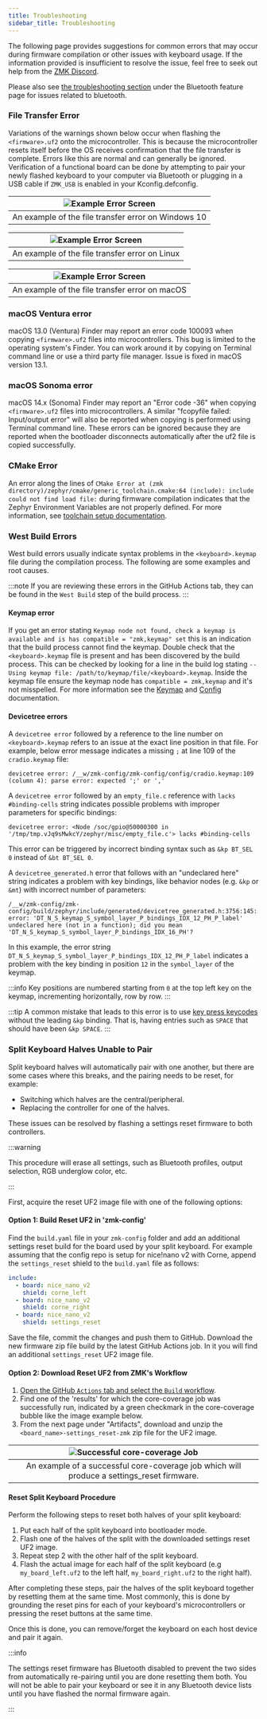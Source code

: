 ```yaml
---
title: Troubleshooting
sidebar_title: Troubleshooting
---
```


The following page provides suggestions for common errors that may occur during firmware compilation or other issues with keyboard usage. If the information provided is insufficient to resolve the issue, feel free to seek out help from the [ZMK Discord](https://zmk.dev/community/discord/invite).

Please also see [the troubleshooting section](features/bluetooth.md#troubleshooting) under the Bluetooth feature page for issues related to bluetooth.

### File Transfer Error

Variations of the warnings shown below occur when flashing the `<firmware>.uf2` onto the microcontroller. This is because the microcontroller resets itself before the OS receives confirmation that the file transfer is complete. Errors like this are normal and can generally be ignored. Verification of a functional board can be done by attempting to pair your newly flashed keyboard to your computer via Bluetooth or plugging in a USB cable if `ZMK_USB` is enabled in your Kconfig.defconfig.

| ![Example Error Screen](../docs/assets/troubleshooting/filetransfer/windows.png) |
| :------------------------------------------------------------------------------: |
|               An example of the file transfer error on Windows 10                |

| ![Example Error Screen](../docs/assets/troubleshooting/filetransfer/linux.png) |
| :----------------------------------------------------------------------------: |
|                 An example of the file transfer error on Linux                 |

| ![Example Error Screen](../docs/assets/troubleshooting/filetransfer/mac.png) |
| :--------------------------------------------------------------------------: |
|                An example of the file transfer error on macOS                |

### macOS Ventura error

macOS 13.0 (Ventura) Finder may report an error code 100093 when copying `<firmware>.uf2` files into microcontrollers. This bug is limited to the operating system's Finder. You can work around it by copying on Terminal command line or use a third party file manager. Issue is fixed in macOS version 13.1.

### macOS Sonoma error

macOS 14.x (Sonoma) Finder may report an "Error code -36" when copying `<firmware>.uf2` files into microcontrollers. A similar "fcopyfile failed: Input/output error" will also be reported when copying is performed using Terminal command line. These errors can be ignored because they are reported when the bootloader disconnects automatically after the uf2 file is copied successfully.

### CMake Error

An error along the lines of `CMake Error at (zmk directory)/zephyr/cmake/generic_toolchain.cmake:64 (include): include could not find load file:` during firmware compilation indicates that the Zephyr Environment Variables are not properly defined.
For more information, see [toolchain setup documentation](../docs/development/setup.mdx).

### West Build Errors

West build errors usually indicate syntax problems in the `<keyboard>.keymap` file during the compilation process. The following are some examples and root causes.

:::note
If you are reviewing these errors in the GitHub Actions tab, they can be found in the `West Build` step of the build process.
:::

#### Keymap error

If you get an error stating `Keymap node not found, check a keymap is available and is has compatible = "zmk,keymap" set` this is an indication that the build process cannot find the keymap. Double check that the `<keyboard>.keymap` file is present and has been discovered by the build process. This can be checked by looking for a line in the build log stating `-- Using keymap file: /path/to/keymap/file/<keyboard>.keymap`. Inside the keymap file ensure the keymap node has `compatible = zmk,keymap` and it's not misspelled. For more information see the [Keymap](features/keymaps.mdx) and [Config](config/index.md) documentation.

#### Devicetree errors

A `devicetree error` followed by a reference to the line number on `<keyboard>.keymap` refers to an issue at the exact line position in that file. For example, below error message indicates a missing `;` at line 109 of the `cradio.keymap` file:

```
devicetree error: /__w/zmk-config/zmk-config/config/cradio.keymap:109 (column 4): parse error: expected ';' or ','
```

A `devicetree error` followed by an `empty_file.c` reference with `lacks #binding-cells` string indicates possible problems with improper parameters for specific bindings:

```
devicetree error: <Node /soc/gpio@50000300 in '/tmp/tmp.vJq9sMwkcY/zephyr/misc/empty_file.c'> lacks #binding-cells
```

This error can be triggered by incorrect binding syntax such as `&kp BT_SEL 0` instead of `&bt BT_SEL 0`.

A `devicetree_generated.h` error that follows with an "undeclared here" string indicates a problem with key bindings, like behavior nodes (e.g. `&kp` or `&mt`) with incorrect number of parameters:

```
/__w/zmk-config/zmk-config/build/zephyr/include/generated/devicetree_generated.h:3756:145: error: 'DT_N_S_keymap_S_symbol_layer_P_bindings_IDX_12_PH_P_label' undeclared here (not in a function); did you mean 'DT_N_S_keymap_S_symbol_layer_P_bindings_IDX_16_PH'?
```

In this example, the error string `DT_N_S_keymap_S_symbol_layer_P_bindings_IDX_12_PH_P_label` indicates a problem with the key binding in position `12` in the `symbol_layer` of the keymap.

:::info
Key positions are numbered starting from `0` at the top left key on the keymap, incrementing horizontally, row by row.
:::

:::tip
A common mistake that leads to this error is to use [key press keycodes](behaviors/key-press.md) without the leading `&kp` binding. That is, having entries such as `SPACE` that should have been `&kp SPACE`.
:::

### Split Keyboard Halves Unable to Pair

Split keyboard halves will automatically pair with one another, but there are some cases where this breaks, and the pairing needs to be reset, for example:

- Switching which halves are the central/peripheral.
- Replacing the controller for one of the halves.

These issues can be resolved by flashing a settings reset firmware to both controllers.

:::warning

This procedure will erase all settings, such as Bluetooth profiles, output selection, RGB underglow color, etc.

:::

First, acquire the reset UF2 image file with one of the following options:

#### Option 1: Build Reset UF2 in 'zmk-config'

Find the `build.yaml` file in your `zmk-config` folder and add an additional settings reset build for the board used by your split keyboard. For example assuming that the config repo is setup for nice!nano v2 with Corne, append the `settings_reset` shield to the `build.yaml` file as follows:

```yml
include:
  - board: nice_nano_v2
    shield: corne_left
  - board: nice_nano_v2
    shield: corne_right
  - board: nice_nano_v2
    shield: settings_reset
```

Save the file, commit the changes and push them to GitHub. Download the new firmware zip file build by the latest GitHub Actions job. In it you will find an additional `settings_reset` UF2 image file.

#### Option 2: Download Reset UF2 from ZMK's Workflow

1. [Open the GitHub `Actions` tab and select the `Build` workflow](https://github.com/zmkfirmware/zmk/actions?query=workflow%3ABuild+branch%3Amain+event%3Apush).
1. Find one of the 'results' for which the core-coverage job was successfully run, indicated by a green checkmark in the core-coverage bubble like the image example below.
1. From the next page under "Artifacts", download and unzip the `<board_name>-settings_reset-zmk` zip file for the UF2 image.

| ![Successful core-coverage Job](../docs/assets/troubleshooting/splitpairing/corecoverage.png) |
| :-------------------------------------------------------------------------------------------: |
|  An example of a successful core-coverage job which will produce a settings_reset firmware.   |

#### Reset Split Keyboard Procedure

Perform the following steps to reset both halves of your split keyboard:

1. Put each half of the split keyboard into bootloader mode.
1. Flash one of the halves of the split with the downloaded settings reset UF2 image.
1. Repeat step 2 with the other half of the split keyboard.
1. Flash the actual image for each half of the split keyboard (e.g `my_board_left.uf2` to the left half, `my_board_right.uf2` to the right half).

After completing these steps, pair the halves of the split keyboard together by resetting them at the same time. Most commonly, this is done by grounding the reset pins for each of your keyboard's microcontrollers or pressing the reset buttons at the same time.

Once this is done, you can remove/forget the keyboard on each host device and pair it again.

:::info

The settings reset firmware has Bluetooth disabled to prevent the two sides from automatically re-pairing until you are done resetting them both. You will not be able to pair your keyboard or see it in any Bluetooth device lists until you have flashed the normal firmware again.

:::
